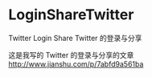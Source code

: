 # LoginShareTwitter
Twitter Login  Share    Twitter 的登录与分享

这是我写的 Twitter 的登录与分享的文章 http://www.jianshu.com/p/7abfd9a561ba

